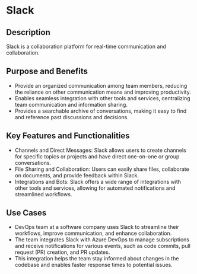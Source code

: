 # Slack

## Description
Slack is a collaboration platform  for real-time communication and collaboration.

## Purpose and Benefits
- Provide an organized communication among team members, reducing the reliance on other communication means and improving productivity.
- Enables seamless integration with other tools and services, centralizing team communication and information sharing.
- Provides a searchable archive of conversations, making it easy to find and reference past discussions and decisions.

## Key Features and Functionalities
- Channels and Direct Messages: Slack allows users to create channels for specific topics or projects and have direct one-on-one or group conversations.
- File Sharing and Collaboration: Users can easily share files, collaborate on documents, and provide feedback within Slack.
- Integrations and Bots: Slack offers a wide range of integrations with other tools and services, allowing for automated notifications and streamlined workflows.

## Use Cases 
- DevOps team at a software company uses Slack to streamline their workflows, improve communication, and enhance collaboration.
- The team integrates Slack with Azure DevOps to manage subscriptions and receive notifications for various events, such as code commits, pull request (PR) creation, and PR updates.
- This integration helps the team stay informed about changes in the codebase and enables faster response times to potential issues.